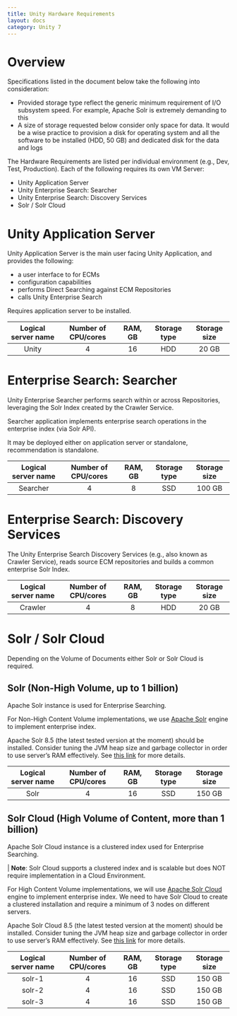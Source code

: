 ```yaml
---
title: Unity Hardware Requirements
layout: docs
category: Unity 7
---
```

# Overview 

Specifications listed in the document below take the following into consideration:
- Provided storage type reflect the generic minimum requirement of I/O subsystem speed. For example, Apache Solr is extremely demanding to this 
- A size of storage requested below consider only space for data. It would be a wise practice to provision a disk for operating system and all the software to be installed (HDD, 50 GB) and dedicated disk for the data and logs 

The Hardware Requirements are listed per individual environment (e.g., Dev, Test, Production).
Each of the following requires its own VM Server: 
- Unity Application Server 
- Unity Enterprise Search: Searcher 
- Unity Enterprise Search: Discovery Services 
- Solr / Solr Cloud 

# Unity Application Server 

Unity Application Server is the main user facing Unity Application, and provides the following:
- a user interface to for ECMs 
- configuration capabilities 
- performs Direct Searching against ECM Repositories 
- calls Unity Enterprise Search 

Requires application server to be installed. 

| Logical server name | Number of CPU/cores | RAM, GB | Storage type | Storage size |
|:-------------------:|:-------------------:|:-------:|:------------:|:------------:|
|        Unity        |          4          |    16   |      HDD     |     20 GB    | 

# Enterprise Search: Searcher 

Unity Enterprise Searcher performs search within or across Repositories, leveraging the Solr Index created by the Crawler Service.

Searcher application implements enterprise search operations in the enterprise index (via Solr API).

It may be deployed either on application server or standalone, recommendation is standalone.

| Logical server name | Number of CPU/cores | RAM, GB | Storage type | Storage size |
|:-------------------:|:-------------------:|:-------:|:------------:|:------------:|
|      Searcher       |          4          |    8    |      SSD     |    100 GB    | 

# Enterprise Search: Discovery Services 

The Unity Enterprise Search Discovery Services (e.g., also known as Crawler Service), reads source ECM repositories and builds a common enterprise Solr Index.

| Logical server name | Number of CPU/cores | RAM, GB | Storage type | Storage size |
|:-------------------:|:-------------------:|:-------:|:------------:|:------------:|
|       Crawler       |          4          |    8    |      HDD     |     20 GB    |

# Solr / Solr Cloud 

Depending on the Volume of Documents either Solr or Solr Cloud is required. 

## Solr (Non-High Volume, up to 1 billion)

Apache Solr instance is used for Enterprise Searching. 

For Non-High Content Volume implementations, we use [Apache Solr](https://lucene.apache.org/solr) engine to implement enterprise index. 
	
Apache Solr 8.5 (the latest tested version at the moment) should be installed. Consider tuning the JVM heap size and garbage collector in order to use server’s RAM effectively. See [this link](https://cwiki.apache.org/confluence/display/SOLR/SolrPerformanceProblems#SolrPerformanceProblems-RAM) for more details.

| Logical server name | Number of CPU/cores | RAM, GB | Storage type | Storage size |
|:-------------------:|:-------------------:|:-------:|:------------:|:------------:|
|        Solr         |          4          |    16   |      SSD     |    150 GB    | 

## Solr Cloud (High Volume of Content, more than 1 billion) 

Apache Solr Cloud instance is a clustered index used for Enterprise Searching. 

| **Note**: Solr Cloud supports a clustered index and is scalable but does NOT require implementation in a Cloud Environment.

For High Content Volume implementations, we will use [Apache Solr Cloud](https://lucene.apache.org/solr) engine to implement enterprise index.   We need to have Solr Cloud to create a clustered installation and require a minimum of 3 nodes on different servers.
	
Apache Solr Cloud 8.5 (the latest tested version at the moment) should be installed. Consider tuning the JVM heap size and garbage collector in order to use server’s RAM effectively. See [this link](https://cwiki.apache.org/confluence/display/SOLR/SolrPerformanceProblems#SolrPerformanceProblems-RAM) for more details.

| Logical server name | Number of CPU/cores | RAM, GB | Storage type | Storage size |
|:-------------------:|:-------------------:|:-------:|:------------:|:------------:|
|       solr-1        |          4          |    16   |      SSD     |    150 GB    | 
|       solr-2        |          4          |    16   |      SSD     |    150 GB    | 
|       solr-3        |          4          |    16   |      SSD     |    150 GB    | 

